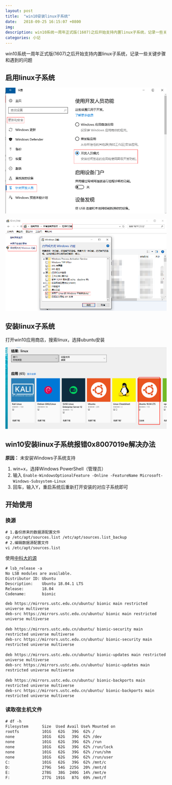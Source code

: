 ```yaml
---
layout: post
title:  "win10安装linux子系统"
date:   2018-09-25 16:15:07 +0800
img:
description: win10系统一周年正式版(1607)之后开始支持内置linux子系统，记录一些关键步骤和遇到的问题
categories: 小记
---
```

win10系统一周年正式版(1607)之后开始支持内置linux子系统，记录一些关键步骤和遇到的问题

## 启用linux子系统

![启用1](/assets/img/use_linux1.png)

![启用2](/assets/img/use_linux2.png)

## 安装linux子系统

打开win10应用商店，搜索linux，选择ubuntu安装

![安装](/assets/img/install_linux.png)

## win10安装linux子系统报错0x8007019e解决办法

**原因：** 未安装Windows子系统支持

1. win+x，选择Windows PowerShell（管理员）
2. 输入 ```Enable-WindowsOptionalFeature -Online -FeatureName Microsoft-Windows-Subsystem-Linux```
3. 回车，输入Y，重启系统后重新打开安装的对应子系统即可

## 开始使用

### 换源

```
# 1.备份原来的数据源配置文件
cp /etc/apt/sources.list /etc/apt/sources.list_backup
# 2.编辑数据源配置文件
vi /etc/apt/sources.list
```

使用[中科大的源]("http://mirrors.ustc.edu.cn/help/ubuntu.html#id1")

```
# lsb_release -a
No LSB modules are available.
Distributor ID: Ubuntu
Description:    Ubuntu 18.04.1 LTS
Release:        18.04
Codename:       bionic
```
```
deb https://mirrors.ustc.edu.cn/ubuntu/ bionic main restricted universe multiverse
deb-src https://mirrors.ustc.edu.cn/ubuntu/ bionic main restricted universe multiverse

deb https://mirrors.ustc.edu.cn/ubuntu/ bionic-security main restricted universe multiverse
deb-src https://mirrors.ustc.edu.cn/ubuntu/ bionic-security main restricted universe multiverse

deb https://mirrors.ustc.edu.cn/ubuntu/ bionic-updates main restricted universe multiverse
deb-src https://mirrors.ustc.edu.cn/ubuntu/ bionic-updates main restricted universe multiverse

deb https://mirrors.ustc.edu.cn/ubuntu/ bionic-backports main restricted universe multiverse
deb-src https://mirrors.ustc.edu.cn/ubuntu/ bionic-backports main restricted universe multiverse
```

### 读取宿主机文件

```
# df -h
Filesystem      Size  Used Avail Use% Mounted on
rootfs          101G   62G   39G  62% /
none            101G   62G   39G  62% /dev
none            101G   62G   39G  62% /run
none            101G   62G   39G  62% /run/lock
none            101G   62G   39G  62% /run/shm
none            101G   62G   39G  62% /run/user
C:              101G   62G   39G  62% /mnt/c
D:              279G   54G  225G  20% /mnt/d
E:              278G   38G  240G  14% /mnt/e
F:              277G  191G   87G  69% /mnt/f
```

